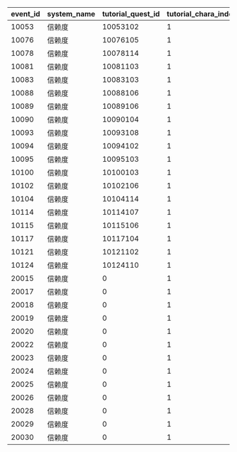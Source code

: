 |event_id|system_name|tutorial_quest_id|tutorial_chara_index|tutorial_story_id|
| --- | --- | --- | --- | --- |
|10053|信赖度|10053102|1|6017101|
|10076|信赖度|10076105|1|6076101|
|10078|信赖度|10078114|1|6078101|
|10081|信赖度|10081103|1|6054101|
|10083|信赖度|10083103|1|6056101|
|10088|信赖度|10088106|1|6088201|
|10089|信赖度|10089106|1|6061101|
|10090|信赖度|10090104|1|6090101|
|10093|信赖度|10093108|1|6066101|
|10094|信赖度|10094102|1|6094101|
|10095|信赖度|10095103|1|6068101|
|10100|信赖度|10100103|1|6100101|
|10102|信赖度|10102106|1|6102101|
|10104|信赖度|10104114|1|6104101|
|10114|信赖度|10114107|1|6114101|
|10115|信赖度|10115106|1|6088201|
|10117|信赖度|10117104|1|6090101|
|10121|信赖度|10121102|1|6094101|
|10124|信赖度|10124110|1|6124101|
|20015|信赖度|0|1|0|
|20017|信赖度|0|1|0|
|20018|信赖度|0|1|0|
|20019|信赖度|0|1|0|
|20020|信赖度|0|1|0|
|20022|信赖度|0|1|0|
|20023|信赖度|0|1|0|
|20024|信赖度|0|1|0|
|20025|信赖度|0|1|0|
|20026|信赖度|0|1|0|
|20028|信赖度|0|1|0|
|20029|信赖度|0|1|0|
|20030|信赖度|0|1|0|
